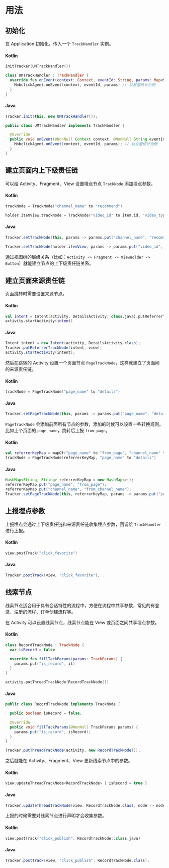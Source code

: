 # 用法

## 初始化

在 Application 初始化，传入一个 `TrackHandler` 实例。

<!-- tabs:start -->

#### **Kotlin**

```kotlin
initTracker(UMTrackHandler())
```

```kotlin
class UMTrackHandler : TrackHandler {
  override fun onEvent(context: Context, eventId: String, params: Map<String, String>) {
    MobclickAgent.onEvent(context, eventId, params) // 以友盟统计为例
  }
}
```

#### **Java**

```java
Tracker.init(this, new UMTrackHandler());
```

```java
public class UMTrackHandler implements TrackHandler {

  @Override
  public void onEvent(@NonNull Context context, @NonNull String eventId, @NonNull Map<String, String> params) {
    MobclickAgent.onEvent(context, eventId, params); // 以友盟统计为例
  }
}
```

<!-- tabs:end -->

## 建立页面内上下级责任链

可以给 Activity、Fragment、View 设置埋点节点 `TrackNode` 添加埋点参数。

<!-- tabs:start -->

#### **Kotlin**

```kotlin
trackNode = TrackNode("channel_name" to "recommend")
```

```kotlin
holder.itemView.trackNode = TrackNode("video_id" to item.id, "video_type" to item.type)
```

#### **Java**

```java
Tracker.setTrackNode(this, params -> params.put("channel_name", "recommend"));
```

```java
Tracker.setTrackNode(holder.itemView, params -> params.put("video_id", item.getId()).put("video_type", item.getType()));
```

<!-- tabs:end -->

通过视图树的层级关系（比如：`Activity -> Fragment -> ViewHolder -> Button`）就能建立节点的上下级责任链关系。

## 建立页面来源责任链

页面跳转时需要设置来源节点。

<!-- tabs:start -->

#### **Kotlin**

```kotlin
val intent = Intent(activity, DetailsActivity::class.java).putReferrerTrackNode(view)
activity.startActivity(intent)
```

#### **Java**

```java
Intent intent = new Intent(activity, DetailsActivity.class);
Tracker.putReferrerTrackNode(intent, view);
activity.startActivity(intent);
```

<!-- tabs:end -->

然后在跳转的 Activity 设置一个页面节点 `PageTrackNode`，这样就建立了页面间的来源责任链。

<!-- tabs:start -->

#### **Kotlin**

```kotlin
trackNode = PageTrackNode("page_name" to "details")
```

#### **Java**

```java
Tracker.setPageTrackNode(this, params -> params.put("page_name", "details"));
```

<!-- tabs:end -->

`PageTrackNode` 会添加前面所有节点的参数，添加的时候可以设置一些转换规则。比如上个页面的 `page_name`，跳转后上报 `from_page`。

<!-- tabs:start -->

#### **Kotlin**

```kotlin
val referrerKeyMap = mapOf("page_name" to "from_page", "channel_name" to "from_channel_name")
trackNode = PageTrackNode(referrerKeyMap, "page_name" to "details")
```

#### **Java**

```java
HashMap<String, String> referrerKeyMap = new HashMap<>();
referrerKeyMap.put("page_name", "from_page");
referrerKeyMap.put("channel_name", "from_channel_name");
Tracker.setPageTrackNode(this, referrerKeyMap, params -> params.put("page_name", "details"));
```

<!-- tabs:end -->

## 上报埋点参数

上报埋点会通过上下级责任链和来源责任链收集埋点参数，回调给 `TrackHandler` 进行上报。

<!-- tabs:start -->

#### **Kotlin**

```kotlin
view.postTrack("click_favorite")
```

#### **Java**

```java
Tracker.postTrack(view, "click_favorite");
```

<!-- tabs:end -->

## 线索节点

线索节点适合用于具有会话特性的流程中，方便在流程中共享参数，常见的有登录、注册的流程、订单创建流程等。

在 Activity 可以设置线索节点，线索节点能在 View 或页面之间共享埋点参数。

<!-- tabs:start -->

#### **Kotlin**

```kotlin
class RecordTrackNode : TrackNode {
  var isRecord = false

  override fun fillTackParams(params: TrackParams) {
    params.put("is_record", it)
  }
}
```

```kotlin
activity.putThreadTrackNode(RecordTrackNode())
```

#### **Java**

```java
public class RecordTrackNode implements TrackNode {

  public boolean isRecord = false;

  @Override
  public void fillTackParams(@NonNull TrackParams params) {
    params.put("is_record", isRecord);
  }
}
```

```java
Tracker.putThreadTrackNode(activity, new RecordTrackNode());
```

<!-- tabs:end -->

之后就能在 Activity、Fragment、View 更新线索节点中的参数。

<!-- tabs:start -->

#### **Kotlin**

```kotlin
view.updateThreadTrackNode<RecordTrackNode> { isRecord = true }
```

#### **Java**

```java
Tracker.updateThreadTrackNode(view, RecordTrackNode.class, node -> node.isRecord = true);
```

<!-- tabs:end -->

上报的时候需要对线索节点进行声明才会收集参数。

<!-- tabs:start -->

#### **Kotlin**

```kotlin
view.postTrack("click_publish", RecordTrackNode::class.java)
```

#### **Java**

```java
Tracker.postTrack(view, "click_publish", RecordTrackNode.class);
```

<!-- tabs:end -->